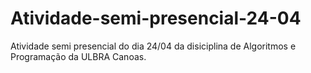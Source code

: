 # Atividade-semi-presencial-24-04
Atividade semi presencial do dia 24/04 da disiciplina de Algoritmos e Programação da ULBRA Canoas. 
